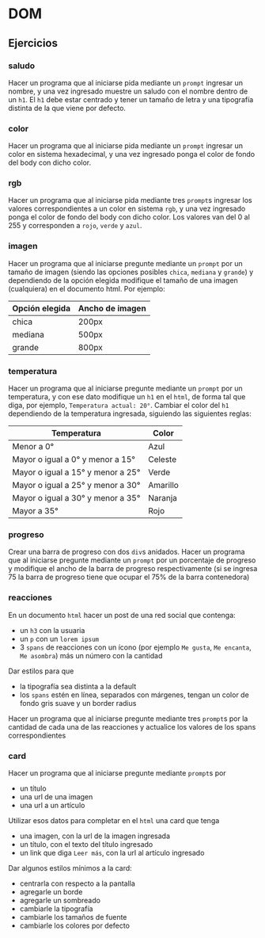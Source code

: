 # DOM

## Ejercicios

### saludo

Hacer un programa que al iniciarse pida mediante un `prompt` ingresar un nombre, y una vez ingresado muestre un saludo con el nombre dentro de un `h1`. El `h1` debe estar centrado y tener un tamaño de letra y una tipografía distinta de la que viene por defecto.

### color

Hacer un programa que al iniciarse pida mediante un `prompt` ingresar un color en sistema hexadecimal, y una vez ingresado ponga el color de fondo del body con dicho color.

### rgb

Hacer un programa que al iniciarse pida mediante tres `prompt`s ingresar los valores correspondientes a un color en sistema `rgb`, y una vez ingresado ponga el color de fondo del body con dicho color. Los valores van del 0 al 255 y corresponden a `rojo`, `verde` y `azul`.

### imagen

Hacer un programa que al iniciarse pregunte mediante un `prompt` por un tamaño de imagen (siendo las opciones posibles `chica`, `mediana` y `grande`) y dependiendo de la opción elegida modifique el tamaño de una imagen (cualquiera) en el documento html. Por ejemplo:

| Opción elegida | Ancho de imagen |
| --- | --- | 
| chica | 200px
| mediana | 500px
| grande | 800px

### temperatura

Hacer un programa que al iniciarse pregunte mediante un `prompt` por un temperatura, y con ese dato modifique un `h1` en el `html`, de forma tal que diga, por ejemplo, `Temperatura actual: 20°`. Cambiar el color del `h1` dependiendo de la temperatura ingresada, siguiendo las siguientes reglas:

| Temperatura | Color |
| --- | --- | 
|Menor a 0°|Azul
|Mayor o igual a 0° y menor a 15°|Celeste
|Mayor o igual a 15° y menor a 25°|Verde
|Mayor o igual a 25° y menor a 30°|Amarillo
|Mayor o igual a 30° y menor a 35°|Naranja
|Mayor a 35°|Rojo

### progreso

Crear una barra de progreso con dos `div`s anidados. Hacer un programa que al iniciarse pregunte mediante un `prompt` por un porcentaje de progreso y modifique el ancho de la barra de progreso respectivamente (si se ingresa 75 la barra de progreso tiene que ocupar el 75% de la barra contenedora)

### reacciones

En un documento `html` hacer un post de una red social que contenga:
- un `h3` con la usuaria
- un `p` con un `lorem ipsum`
- 3 `spans` de reacciones con un ícono (por ejemplo `Me gusta`, `Me encanta`, `Me asombra`) más un número con la cantidad

Dar estilos para que
- la tipografía sea distinta a la default
- los `spans` estén en línea, separados con márgenes, tengan un color de fondo gris suave y un border radius

Hacer un programa que al iniciarse pregunte mediante tres `prompt`s por la cantidad de cada una de las reacciones y actualice los valores de los spans correspondientes

### card

Hacer un programa que al iniciarse pregunte mediante `prompt`s por 
- un título
- una url de una imagen 
- una url a un artículo 

Utilizar esos datos para completar en el `html` una card que tenga 
- una imagen, con la url de la imagen ingresada 
- un título, con el texto del título ingresado
- un link que diga `Leer más`, con la url al artículo ingresado

Dar algunos estilos mínimos a la card:
- centrarla con respecto a la pantalla
- agregarle un borde
- agregarle un sombreado
- cambiarle la tipografía
- cambiarle los tamaños de fuente
- cambiarle los colores por defecto